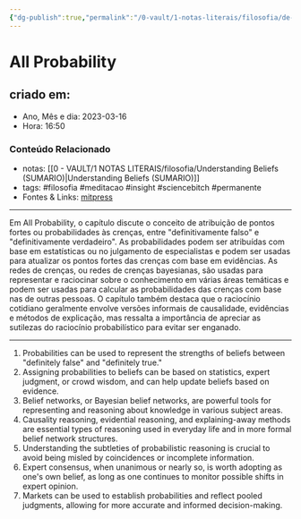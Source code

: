 ```yaml
---
{"dg-publish":true,"permalink":"/0-vault/1-notas-literais/filosofia/de-onde-veem-as-crencas-2/","title":"All Probability","tags":["filosofia","meditacao","insight","sciencebitch","permanente"],"dgHomeLink":true,"dgShowLocalGraph":true,"dgShowFileTree":true,"dgEnableSearch":true}
---
```



# All Probability

## criado em: 

- Ano, Mês e dia: 2023-03-16
- Hora: 16:50

### Conteúdo Relacionado

- notas: [[0 - VAULT/1 NOTAS LITERAIS/filosofia/Understanding Beliefs (SUMARIO)\|Understanding Beliefs (SUMARIO)]]
- tags: #filosofia #meditacao #insight #sciencebitch #permanente
- Fontes & Links: [mitpress](https://mitpress.mit.edu/9780262526432/understanding-beliefs/)
---

Em All Probability, o capítulo discute o conceito de atribuição de pontos fortes ou probabilidades às crenças, entre "definitivamente falso" e "definitivamente verdadeiro". As probabilidades podem ser atribuídas com base em estatísticas ou no julgamento de especialistas e podem ser usadas para atualizar os pontos fortes das crenças com base em evidências. As redes de crenças, ou redes de crenças bayesianas, são usadas para representar e raciocinar sobre o conhecimento em várias áreas temáticas e podem ser usadas para calcular as probabilidades das crenças com base nas de outras pessoas. O capítulo também destaca que o raciocínio cotidiano geralmente envolve versões informais de causalidade, evidências e métodos de explicação, mas ressalta a importância de apreciar as sutilezas do raciocínio probabilístico para evitar ser enganado.

---

1. Probabilities can be used to represent the strengths of beliefs between "definitely false" and "definitely true."
2. Assigning probabilities to beliefs can be based on statistics, expert judgment, or crowd wisdom, and can help update beliefs based on evidence.
3. Belief networks, or Bayesian belief networks, are powerful tools for representing and reasoning about knowledge in various subject areas.
4. Causality reasoning, evidential reasoning, and explaining-away methods are essential types of reasoning used in everyday life and in more formal belief network structures.
5. Understanding the subtleties of probabilistic reasoning is crucial to avoid being misled by coincidences or incomplete information.
6. Expert consensus, when unanimous or nearly so, is worth adopting as one's own belief, as long as one continues to monitor possible shifts in expert opinion.
7. Markets can be used to establish probabilities and reflect pooled judgments, allowing for more accurate and informed decision-making.